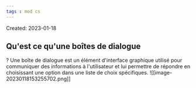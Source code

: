 ```yaml
---
tags : mod cs
---
```

Created: 2023-01-18

## Qu'est ce qu'une boîtes de dialogue
?
Une boîte de dialogue est un élément d'interface graphique utilisé pour
communiquer des informations à l'utilisateur et lui permettre de répondre en
choisissant une option dans une liste de choix spécifiques.
![[image-20230118153255702.png]]

